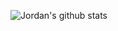 ![Jordan's github stats](https://github-readme-stats.vercel.app/api?username=JordanTanReiYao&count_private=true&show_icons=true)



<!--<div align="center">
<h1>👋 Jordan Tan Rei Yao</h1>
  <br>
<img align="center" src="https://github-readme-stats.vercel.app/api/?username=JordanTanReiYao&count_private=true&theme=tokyonight&showicons=true&include_all_commits=true">
</div>-->



<!--
**JordanTanReiYao/JordanTanReiYao** is a ✨ _special_ ✨ repository because its `README.md` (this file) appears on your GitHub profile.

Here are some ideas to get you started:

- ### Hi there 👋
- 🔭 I’m currently working on ...
- 🌱 I’m currently learning ...
- 👯 I’m looking to collaborate on ...
- 🤔 I’m looking for help with ...
- 💬 Ask me about ...
- 📫 How to reach me: ...
- 😄 Pronouns: ...
- ⚡ Fun fact: ...
-->
